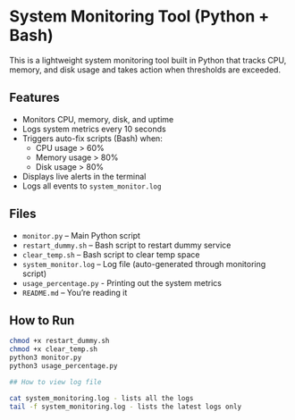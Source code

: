 # System Monitoring Tool (Python + Bash)

This is a lightweight system monitoring tool built in Python that tracks CPU, memory, and disk usage and takes action when thresholds are exceeded.

## Features

- Monitors CPU, memory, disk, and uptime
- Logs system metrics every 10 seconds
- Triggers auto-fix scripts (Bash) when:
  - CPU usage > 60%
  - Memory usage > 80%
  - Disk usage > 80%
- Displays live alerts in the terminal
- Logs all events to `system_monitor.log`

## Files

- `monitor.py` – Main Python script
- `restart_dummy.sh` – Bash script to restart dummy service
- `clear_temp.sh` – Bash script to clear temp space
- `system_monitor.log` – Log file (auto-generated through monitoring script)
- `usage_percentage.py` - Printing out the system metrics 
- `README.md` – You’re reading it

## How to Run

```bash
chmod +x restart_dummy.sh
chmod +x clear_temp.sh
python3 monitor.py
python3 usage_percentage.py

## How to view log file

cat system_monitoring.log - lists all the logs
tail -f system_monitoring.log - lists the latest logs only
